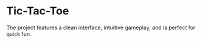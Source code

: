 # Tic-Tac-Toe
The project features a clean interface, intuitive gameplay, and is perfect for quick fun.
